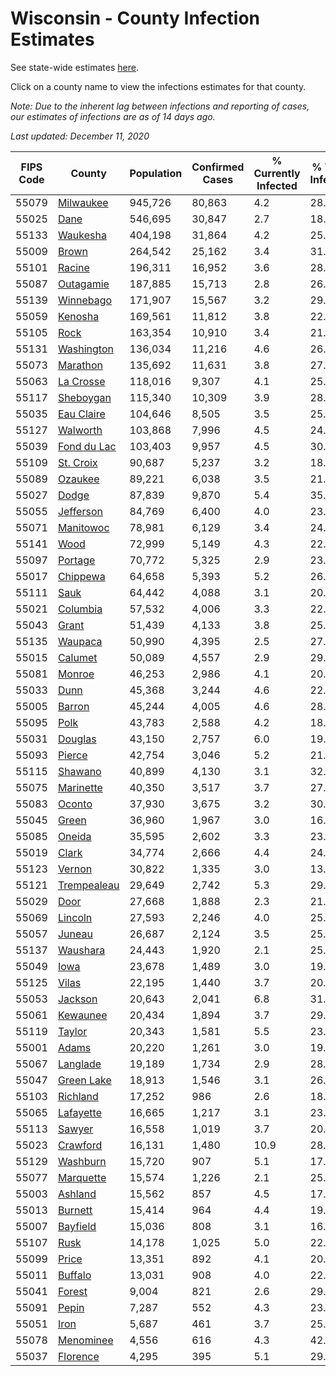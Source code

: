 # Wisconsin - County Infection Estimates

See state-wide estimates [here](/infections/us-wi).

Click on a county name to view the infections estimates for that county.

*Note: Due to the inherent lag between infections and reporting of cases, our estimates of infections are as of 14 days ago.*

*Last updated: December 11, 2020*

|   FIPS Code |                     County |   Population |   Confirmed Cases |   % Currently Infected |   % Total Infected |
|-------------|----------------------------|--------------|-------------------|------------------------|--------------------|
|       55079 |     [Milwaukee](milwaukee) |      945,726 |            80,863 |                    4.2 |               28.4 |
|       55025 |               [Dane](dane) |      546,695 |            30,847 |                    2.7 |               18.2 |
|       55133 |       [Waukesha](waukesha) |      404,198 |            31,864 |                    4.2 |               25.0 |
|       55009 |             [Brown](brown) |      264,542 |            25,162 |                    3.4 |               31.7 |
|       55101 |           [Racine](racine) |      196,311 |            16,952 |                    3.6 |               28.3 |
|       55087 |     [Outagamie](outagamie) |      187,885 |            15,713 |                    2.8 |               26.7 |
|       55139 |     [Winnebago](winnebago) |      171,907 |            15,567 |                    3.2 |               29.0 |
|       55059 |         [Kenosha](kenosha) |      169,561 |            11,812 |                    3.8 |               22.9 |
|       55105 |               [Rock](rock) |      163,354 |            10,910 |                    3.4 |               21.7 |
|       55131 |   [Washington](washington) |      136,034 |            11,216 |                    4.6 |               26.1 |
|       55073 |       [Marathon](marathon) |      135,692 |            11,631 |                    3.8 |               27.1 |
|       55063 |     [La Crosse](la-crosse) |      118,016 |             9,307 |                    4.1 |               25.0 |
|       55117 |     [Sheboygan](sheboygan) |      115,340 |            10,309 |                    3.9 |               28.5 |
|       55035 |   [Eau Claire](eau-claire) |      104,646 |             8,505 |                    3.5 |               25.9 |
|       55127 |       [Walworth](walworth) |      103,868 |             7,996 |                    4.5 |               24.7 |
|       55039 | [Fond du Lac](fond-du-lac) |      103,403 |             9,957 |                    4.5 |               30.7 |
|       55109 |     [St. Croix](st.-croix) |       90,687 |             5,237 |                    3.2 |               18.1 |
|       55089 |         [Ozaukee](ozaukee) |       89,221 |             6,038 |                    3.5 |               21.6 |
|       55027 |             [Dodge](dodge) |       87,839 |             9,870 |                    5.4 |               35.4 |
|       55055 |     [Jefferson](jefferson) |       84,769 |             6,400 |                    4.0 |               23.9 |
|       55071 |     [Manitowoc](manitowoc) |       78,981 |             6,129 |                    3.4 |               24.6 |
|       55141 |               [Wood](wood) |       72,999 |             5,149 |                    4.3 |               22.0 |
|       55097 |         [Portage](portage) |       70,772 |             5,325 |                    2.9 |               23.8 |
|       55017 |       [Chippewa](chippewa) |       64,658 |             5,393 |                    5.2 |               26.6 |
|       55111 |               [Sauk](sauk) |       64,442 |             4,088 |                    3.1 |               20.3 |
|       55021 |       [Columbia](columbia) |       57,532 |             4,006 |                    3.3 |               22.2 |
|       55043 |             [Grant](grant) |       51,439 |             4,133 |                    3.8 |               25.5 |
|       55135 |         [Waupaca](waupaca) |       50,990 |             4,395 |                    2.5 |               27.7 |
|       55015 |         [Calumet](calumet) |       50,089 |             4,557 |                    2.9 |               29.1 |
|       55081 |           [Monroe](monroe) |       46,253 |             2,986 |                    4.1 |               20.3 |
|       55033 |               [Dunn](dunn) |       45,368 |             3,244 |                    4.6 |               22.6 |
|       55005 |           [Barron](barron) |       45,244 |             4,005 |                    4.6 |               28.0 |
|       55095 |               [Polk](polk) |       43,783 |             2,588 |                    4.2 |               18.2 |
|       55031 |         [Douglas](douglas) |       43,150 |             2,757 |                    6.0 |               19.3 |
|       55093 |           [Pierce](pierce) |       42,754 |             3,046 |                    5.2 |               21.9 |
|       55115 |         [Shawano](shawano) |       40,899 |             4,130 |                    3.1 |               32.3 |
|       55075 |     [Marinette](marinette) |       40,350 |             3,517 |                    3.7 |               27.5 |
|       55083 |           [Oconto](oconto) |       37,930 |             3,675 |                    3.2 |               30.5 |
|       55045 |             [Green](green) |       36,960 |             1,967 |                    3.0 |               16.9 |
|       55085 |           [Oneida](oneida) |       35,595 |             2,602 |                    3.3 |               23.2 |
|       55019 |             [Clark](clark) |       34,774 |             2,666 |                    4.4 |               24.1 |
|       55123 |           [Vernon](vernon) |       30,822 |             1,335 |                    3.0 |               13.4 |
|       55121 | [Trempealeau](trempealeau) |       29,649 |             2,742 |                    5.3 |               29.1 |
|       55029 |               [Door](door) |       27,668 |             1,888 |                    2.3 |               21.6 |
|       55069 |         [Lincoln](lincoln) |       27,593 |             2,246 |                    4.0 |               25.8 |
|       55057 |           [Juneau](juneau) |       26,687 |             2,124 |                    3.5 |               25.3 |
|       55137 |       [Waushara](waushara) |       24,443 |             1,920 |                    2.1 |               25.3 |
|       55049 |               [Iowa](iowa) |       23,678 |             1,489 |                    3.0 |               19.7 |
|       55125 |             [Vilas](vilas) |       22,195 |             1,440 |                    3.7 |               20.5 |
|       55053 |         [Jackson](jackson) |       20,643 |             2,041 |                    6.8 |               31.1 |
|       55061 |       [Kewaunee](kewaunee) |       20,434 |             1,894 |                    3.7 |               29.5 |
|       55119 |           [Taylor](taylor) |       20,343 |             1,581 |                    5.5 |               23.6 |
|       55001 |             [Adams](adams) |       20,220 |             1,261 |                    3.0 |               19.6 |
|       55067 |       [Langlade](langlade) |       19,189 |             1,734 |                    2.9 |               28.9 |
|       55047 |   [Green Lake](green-lake) |       18,913 |             1,546 |                    3.1 |               26.2 |
|       55103 |       [Richland](richland) |       17,252 |               986 |                    2.6 |               18.2 |
|       55065 |     [Lafayette](lafayette) |       16,665 |             1,217 |                    3.1 |               23.4 |
|       55113 |           [Sawyer](sawyer) |       16,558 |             1,019 |                    3.7 |               20.4 |
|       55023 |       [Crawford](crawford) |       16,131 |             1,480 |                   10.9 |               28.8 |
|       55129 |       [Washburn](washburn) |       15,720 |               907 |                    5.1 |               17.4 |
|       55077 |     [Marquette](marquette) |       15,574 |             1,226 |                    2.1 |               25.3 |
|       55003 |         [Ashland](ashland) |       15,562 |               857 |                    4.5 |               17.2 |
|       55013 |         [Burnett](burnett) |       15,414 |               964 |                    4.4 |               19.4 |
|       55007 |       [Bayfield](bayfield) |       15,036 |               808 |                    3.1 |               16.8 |
|       55107 |               [Rusk](rusk) |       14,178 |             1,025 |                    5.0 |               22.7 |
|       55099 |             [Price](price) |       13,351 |               892 |                    4.1 |               20.9 |
|       55011 |         [Buffalo](buffalo) |       13,031 |               908 |                    4.0 |               22.0 |
|       55041 |           [Forest](forest) |        9,004 |               821 |                    2.6 |               29.3 |
|       55091 |             [Pepin](pepin) |        7,287 |               552 |                    4.3 |               23.6 |
|       55051 |               [Iron](iron) |        5,687 |               461 |                    3.7 |               25.8 |
|       55078 |     [Menominee](menominee) |        4,556 |               616 |                    4.3 |               42.9 |
|       55037 |       [Florence](florence) |        4,295 |               395 |                    5.1 |               29.2 |